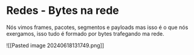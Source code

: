 # Redes - Bytes na rede

Nós vimos frames, pacotes, segmentos e payloads mas isso é o que nós exergamos, isso tudo é formado por bytes trafegando ma rede.

![[Pasted image 20240618131749.png]]

